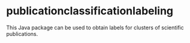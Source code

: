 # publicationclassificationlabeling

This Java package can be used to obtain labels for clusters of scientific publications.
